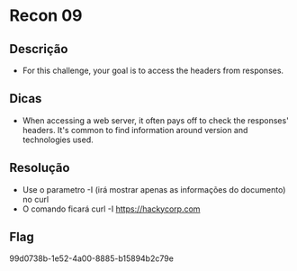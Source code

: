 # Recon 09

## Descrição
* For this challenge, your goal is to access the headers from responses.

## Dicas
* When accessing a web server, it often pays off to check the responses' headers. It's common to find information around version and technologies used.

## Resolução
* Use o parametro -I (irá mostrar apenas as informações do documento) no curl
* O comando ficará curl -I https://hackycorp.com

## Flag

99d0738b-1e52-4a00-8885-b15894b2c79e
